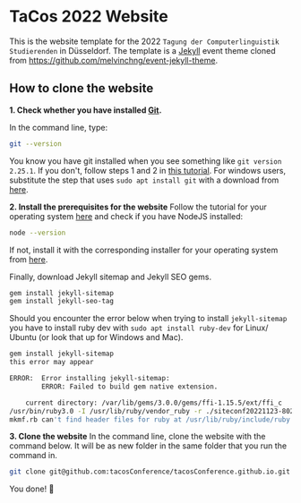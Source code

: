 # TaCos 2022 Website 
This is the website template for the 2022 `Tagung der Computerlinguistik Studierenden` in Düsseldorf. The template is a [Jekyll](https://jekyllrb.com/) event theme cloned from https://github.com/melvinchng/event-jekyll-theme. 

## How to clone the website
**1. Check whether you have installed [Git](https://git-scm.com/).**

In the command line, type:
```sh
git --version
``` 
You know you have git installed when you see something like `git version 2.25.1`. If you don't, follow steps 1 and 2 in [this tutorial](https://docs.slam.phil.hhu.de/#/github_tut). For windows users, substitute the step that uses `sudo apt install git` with a download from [here](https://git-scm.com/download/win).

**2. Install the prerequisites for the website**
Follow the tutorial for your operating system [here](https://jekyllrb.com/docs/installation/#requirements) and check if you have NodeJS installed:
```sh
node --version
```
If not, install it with the corresponding installer for your operating system from [here](https://nodejs.org/en/download/). 

Finally, download Jekyll sitemap and Jekyll SEO gems.
```sh
gem install jekyll-sitemap
gem install jekyll-seo-tag
```
Should you encounter the error below when trying to install `jekyll-sitemap` you have to install ruby dev with `sudo apt install ruby-dev` for Linux/ Ubuntu (or look that up for Windows and Mac). 

```sh
gem install jekyll-sitemap
this error may appear

ERROR:  Error installing jekyll-sitemap:
        ERROR: Failed to build gem native extension.

    current directory: /var/lib/gems/3.0.0/gems/ffi-1.15.5/ext/ffi_c
/usr/bin/ruby3.0 -I /usr/lib/ruby/vendor_ruby -r ./siteconf20221123-802-zy3iwm.rb extconf.rb
mkmf.rb can't find header files for ruby at /usr/lib/ruby/include/ruby.h
```

**3. Clone the website**
In the command line, clone the website with the command below. It will be as new folder in the same folder that you run the command in. 
```sh
git clone git@github.com:tacosConference/tacosConference.github.io.git
```

You done! :tada:
